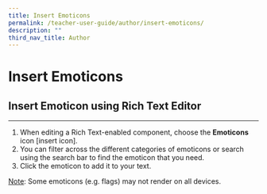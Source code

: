 ```yaml
---
title: Insert Emoticons
permalink: /teacher-user-guide/author/insert-emoticons/
description: ""
third_nav_title: Author
---
```

<h1 id="insert-emoticons">Insert Emoticons</h1>
<h2 id="-insert-emoticon-using-rich-text-editor-">Insert Emoticon using Rich Text Editor</h2>
<hr>
<ol>
<li>When editing a Rich Text-enabled component, choose the <strong>Emoticons</strong> icon [insert icon].</li>
<li>You can filter across the different categories of emoticons or search using the search bar to find the emoticon that you need.</li>
<li>Click the emoticon to add it to your text.</li>
</ol>
<p><u>Note</u>: Some emoticons (e.g. flags) may not render on all devices.</p>